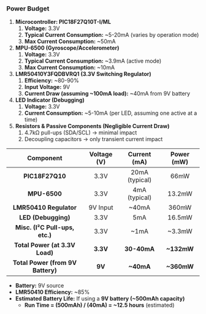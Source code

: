 ﻿### <a name="_2vz3p7p7ep0x"></a>**Power Budget**
1. **Microcontroller: PIC18F27Q10T-I/ML**
   1. **Voltage:** 3.3V
   1. **Typical Current Consumption:** ~5-20mA (varies by operation mode)
   1. **Max Current Consumption:** ~50mA
1. **MPU-6500 (Gyroscope/Accelerometer)**
   1. **Voltage:** 3.3V
   1. **Typical Current Consumption:** ~3.9mA (active mode)
   1. **Max Current Consumption:** ~10mA
1. **LMR50410Y3FQDBVRQ1 (3.3V Switching Regulator)**
   1. **Efficiency:** ~80-90%
   1. **Input Voltage:** 9V
   1. **Current Draw (assuming ~100mA load):** ~40mA from 9V battery
1. **LED Indicator (Debugging)**
   1. **Voltage:** 3.3V
   1. **Current Consumption:** ~5-10mA (per LED, assuming one active at a time)
1. **Resistors & Passive Components (Negligible Current Draw)**
   1. 4.7kΩ pull-ups (SDA/SCL) → minimal impact
   1. Decoupling capacitors → only transient current impact

|**Component**|**Voltage (V)**|**Current (mA)**|**Power (mW)**|
| :-: | :-: | :-: | :-: |
|**PIC18F27Q10**|3\.3V|20mA (typical)|66mW|
|**MPU-6500**|3\.3V|4mA (typical)|13\.2mW|
|**LMR50410 Regulator**|9V Input|~40mA|360mW|
|**LED (Debugging)**|3\.3V|5mA|16\.5mW|
|**Misc. (I²C Pull-ups, etc.)**|3\.3V|~1mA|~3.3mW|
|**Total Power (at 3.3V Load)**|**3.3V**|**30-40mA**|**~132mW**|
|**Total Power (from 9V Battery)**|**9V**|**~40mA**|**~360mW**|

- **Battery:** 9V source
- **LMR50410 Efficiency:** ~85%
- **Estimated Battery Life:** If using a **9V battery (~500mAh capacity)**
  - **Run Time = (500mAh) / (40mA) = ~12.5 hours** (estimated)
